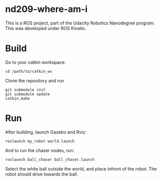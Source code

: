 # nd209-where-am-i
This is a ROS project, part of the Udacity Robotics Nanodegree program. This was developed under ROS Kinetic.

# Build
Go to your catkin workspace:
```
cd /path/to/catkin_ws
```
Clone the repository and run
```
git submodule init
git submodule update
catkin_make
```

# Run
After building, launch Gazebo and Rviz:
```
roslaunch my_robot world.launch
```
And to run the chaser nodes, run:
```
roslaunch ball_chaser ball_chaser.launch
```
Select the white ball outside the world, and place infront of the robot. The robot should drive towards the ball.
